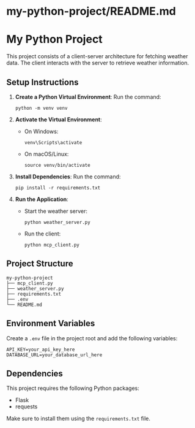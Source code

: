 # my-python-project/README.md

# My Python Project

This project consists of a client-server architecture for fetching weather data. The client interacts with the server to retrieve weather information.

## Setup Instructions

1. **Create a Python Virtual Environment**:
   Run the command:
   ```
   python -m venv venv
   ```

2. **Activate the Virtual Environment**:
   - On Windows:
     ```
     venv\Scripts\activate
     ```
   - On macOS/Linux:
     ```
     source venv/bin/activate
     ```

3. **Install Dependencies**:
   Run the command:
   ```
   pip install -r requirements.txt
   ```

4. **Run the Application**:
   - Start the weather server:
     ```
     python weather_server.py
     ```
   - Run the client:
     ```
     python mcp_client.py
     ```

## Project Structure

```
my-python-project
├── mcp_client.py
├── weather_server.py
├── requirements.txt
├── .env
└── README.md
```

## Environment Variables

Create a `.env` file in the project root and add the following variables:

```
API_KEY=your_api_key_here
DATABASE_URL=your_database_url_here
```

## Dependencies

This project requires the following Python packages:

- Flask
- requests

Make sure to install them using the `requirements.txt` file.